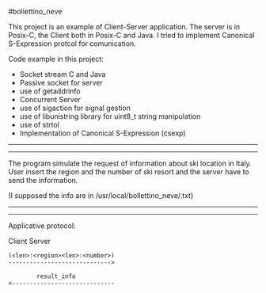 #bollettino_neve

This project is an example of Client-Server application.
The server is in Posix-C, the Client both in Posix-C and Java.
I tried to implement Canonical S-Expression protcol for comunication.

Code example in this project:
- Socket stream C and Java
- Passive socket for server
- use of getaddrinfo
- Concurrent Server
- use of sigaction for signal gestion
- use of libunistring library for uint8_t string manipulation
- use of strtol
- Implementation of Canonical S-Expression (csexp)

***
___

The program simulate the request of information about ski location in Italy.
User insert the region and the number of ski resort and the server have to send the information.

(I supposed the info are in /usr/local/bollettino_neve/<region>.txt)

***
___
Applicative protocol:

Client                          Server

    (<len>:<region><len>:<number>)
    ----------------------------->

            result_info
    <-----------------------------
